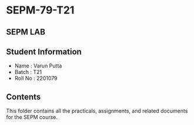 # SEPM-79-T21
## SEPM LAB

<h2>Student Information</h2>
<ul>
  <li>Name : Varun Putta</li>
  <li>Batch : T21</li>
  <li>Roll No : 2201079</li>
</ul>

<h2>Contents</h2>
<p>This folder contains all the practicals, assignments, and related documents for the SEPM course.</p>
